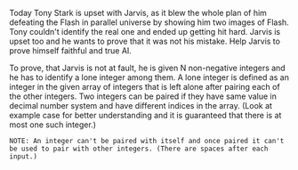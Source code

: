 Today Tony Stark is upset with Jarvis, as it blew the whole plan of him defeating the Flash in parallel universe by showing him two images of Flash. Tony couldn't identify the real one and ended up getting hit hard. Jarvis is upset too and he wants to prove that it was not his mistake. Help Jarvis to prove himself faithful and true AI.

To prove, that Jarvis is not at fault, he is given N non-negative integers and he has to identify a lone integer among them. A lone integer is defined as an integer in the given array of integers that is left alone after pairing each of the other integers. Two integers can be paired if they have same value in decimal number system and have different indices in the array. (Look at example case for better understanding and it is guaranteed that there is at most one such integer.)

    NOTE: An integer can't be paired with itself and once paired it can't be used to pair with other integers. (There are spaces after each input.)
